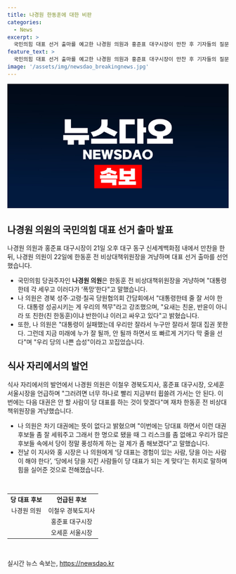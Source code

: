 ```yaml
---
title: 나경원 한동훈에 대한 비판
categories:
  - News
excerpt: >
  국민의힘 대표 선거 출마를 예고한 나경원 의원과 홍준표 대구시장이 만찬 후 기자들의 질문에 답하며 대통령 후보 선정 과정에 대해 논의했다. 나 의원은 한동훈 전 비상대책위원장을 겨냥해 대통령 성공을 강조하며 정당 내 갈등을 비판했다. 나경원은 당 대표로서 후보들을 지원하고 당을 풍성하게 만들겠다고 밝혔으며, 지난날 이철우 경북도지사와 홍준표 시장의 지지를 받았다.
feature_text: >
  국민의힘 대표 선거 출마를 예고한 나경원 의원과 홍준표 대구시장이 만찬 후 기자들의 질문에 답하며 대통령 후보 선정 과정에 대해 논의했다. 나 의원은 한동훈 전 비상대책위원장을 겨냥해 대통령 성공을 강조하며 정당 내 갈등을 비판했다. 나경원은 당 대표로서 후보들을 지원하고 당을 풍성하게 만들겠다고 밝혔으며, 지난날 이철우 경북도지사와 홍준표 시장의 지지를 받았다.
image: '/assets/img/newsdao_breakingnews.jpg'
---
```


<p><img src="/assets/img/newsdao_breakingnews.jpg" alt="firstkoreanews 속보" /></p>

<h2 data-ke-size="size26">나경원 의원의 국민의힘 대표 선거 출마 발표</h2>

<p data-ke-size="size16">나경원 의원과 홍준표 대구시장이 21일 오후 대구 동구 신세계백화점 내에서 만찬을 한 뒤, 나경원 의원이 22일에 한동훈 전 비상대책위원장을 겨냥하며 대표 선거 출마를 선언했습니다.</p>

<ul>
  <li>국민의힘 당권주자인 <b>나경원 의원</b>은 한동훈 전 비상대책위원장을 겨냥하며 "대통령한테 각 세우고 이러다가 ‘폭망’한다"고 말했습니다.</li>
  <li>나 의원은 경북 성주·고령·칠곡 당원협의회 간담회에서 "대통령한테 줄 잘 서야 한다. 대통령 성공시키는 게 우리의 책무"라고 강조했으며, "요새는 친윤, 반윤이 아니라 또 친한(친 한동훈)이냐 반한이냐 이러고 싸우고 있다"고 밝혔습니다.</li>
  <li>또한, 나 의원은 "대통령이 실패했는데 우리만 잘라서 누구만 잘라서 절대 집권 못한다. 그런데 지금 미래에 누가 잘 될까, 안 될까 하면서 또 빠르게 거기다 막 줄을 선다"며 "우리 당의 나쁜 습성"이라고 꼬집었습니다.</li>
</ul>

<h2 data-ke-size="size26">식사 자리에서의 발언</h2>

<p data-ke-size="size16">식사 자리에서의 발언에서 나경원 의원은 이철우 경북도지사, 홍준표 대구시장, 오세훈 서울시장을 언급하며 "그러려면 너무 하나로 빨리 지금부터 휩쓸려 가서는 안 된다. 이번에는 다음 대권은 안 할 사람이 당 대표를 하는 것이 맞겠다"며 재차 한동훈 전 비상대책위원장을 겨냥했습니다.</p>

<ul>
  <li>나 의원은 차기 대권에는 뜻이 없다고 밝혔으며 "이번에는 당대표 하면서 이런 대권 후보들 좀 잘 세워주고 그래서 한 명으로 됐을 때 그 리스크를 좀 없애고 우리가 많은 후보들 속에서 당이 정말 풍성하게 하는 걸 제가 좀 해보겠다"고 말했습니다.</li>
  <li>전날 이 지사와 홍 시장은 나 의원에게 ‘당 대표는 경험이 있는 사람, 당을 아는 사람이 해야 한다’, ‘당에서 당을 지킨 사람들이 당 대표가 되는 게 맞다’는 취지로 말하며 힘을 실어준 것으로 전해졌습니다.</li>
</ul>

<p data-ke-size="size16">&nbsp;</p>

<table>
<tbody>
<tr>
<td style="text-align: center; height: 17px;"><b>당 대표 후보</b></td>
<td style="text-align: center; height: 17px;"><b>언급된 후보</b></td>
</tr>
<tr>
<td style="text-align: center; height: 17px;">나경원 의원</td>
<td style="text-align: center; height: 17px;">이철우 경북도지사</td>
</tr>
<tr>
<td style="text-align: center; height: 17px;"> </td>
<td style="text-align: center; height: 17px;">홍준표 대구시장</td>
</tr>
<tr>
<td style="text-align: center; height: 17px;"> </td>
<td style="text-align: center; height: 17px;">오세훈 서울시장</td>
</tr>
</tbody>
</table>

<p data-ke-size="size16">&nbsp;</p>
실시간 뉴스 속보는, <a href="https://newsdao.kr" rel="dofollow">https://newsdao.kr</a>


